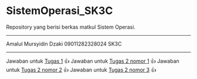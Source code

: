 # SistemOperasi_SK3C
Repository yang berisi berkas matkul Sistem Operasi.

---

Amalul Mursyidin Dzaki
09011282328024
SK3C

---

Jawaban untuk [Tugas 1](./Installasi_OS.md#hasil-instalasi) 👍
Jawaban untuk [Tugas 2 nomor 1](./Installasi_OS.md#hasil-instalasi) 👍
Jawaban untuk [Tugas 2 nomor 2](./Installasi_OS.md#kenapa-harus----) 👍
Jawaban untuk [Tugas 2 nomor 3](./Installasi_OS.md#kenapa-harus----) 👍